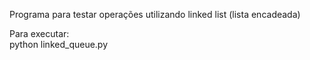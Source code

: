 Programa para testar operações utilizando linked list (lista encadeada)  

Para executar:  
  python linked_queue.py
